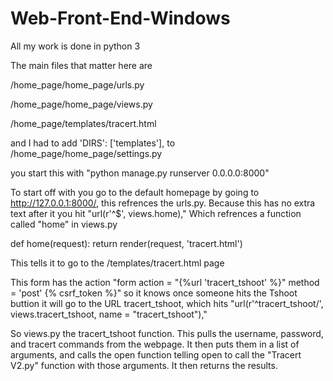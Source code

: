 # Web-Front-End-Windows
All my work is done in python 3

The main files that matter here are 

/home_page/home_page/urls.py

/home_page/home_page/views.py

/home_page/templates/tracert.html

and I had to add 
'DIRS': ['templates'], 
to /home_page/home_page/settings.py

you start this with "python manage.py runserver 0.0.0.0:8000"

To start off with you go to the default homepage by going to http://127.0.0.1:8000/, this refrences the urls.py.  Because this has no extra text after it you hit "url(r'^$', views.home)," Which refrences a function called "home" in views.py

def home(request):
	return render(request, 'tracert.html')
  
This tells it to go to the /templates/tracert.html page

This form has the action "form action = "{%url 'tracert_tshoot' %}" method = 'post' {% csrf_token %}" so it knows once someone hits the Tshoot buttion it will go to the URL tracert_tshoot, which hits "url(r'^tracert_tshoot/', views.tracert_tshoot, name = "tracert_tshoot"),"

So views.py the tracert_tshoot function.  This pulls the username, password, and tracert commands from the webpage.  It then puts them in a list of arguments, and calls the open function telling open to call the "Tracert V2.py" function with those arguments.  It then returns the results.
